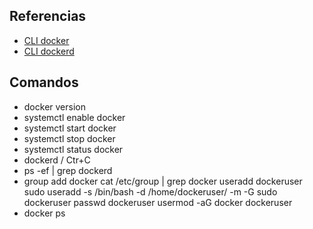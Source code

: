 ## Referencias
- [CLI docker](https://docs.docker.com/reference/cli/docker/)
- [CLI dockerd](https://docs.docker.com/reference/cli/dockerd/)

## Comandos
- docker version
- systemctl enable docker
- systemctl start docker
- systemctl stop docker
- systemctl status docker
- dockerd / Ctr+C
- ps -ef | grep dockerd
- group add docker
  cat /etc/group | grep docker
  useradd dockeruser
  sudo useradd -s /bin/bash -d /home/dockeruser/ -m -G sudo dockeruser
  passwd dockeruser
  usermod -aG docker dockeruser
- docker ps
